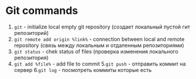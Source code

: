 # Git commands
1. ```git``` - initialize local empty git repository (создает локальный пустой гит репозиторий)
2. ```git remote add origin %link%``` - connection between local and remote repository (связь между локальным и отдаленным репозиториями)
3. ```git status``` - chek status of files (проверка изменения локального репозитория)
4. ```git add %file%``` - add file to commit 
5.```git push``` - отправить коммит на сервер
6.```git log``` - посмотреть коммиты которые есть
